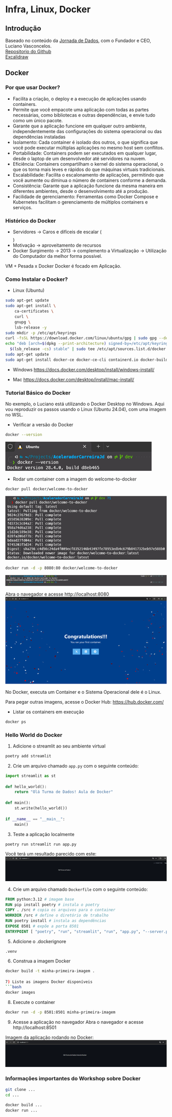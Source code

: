 # Infra, Linux, Docker

## Introdução
Baseado no conteúdo da [Jornada de Dados](https://suajornadadedados.com.br/), com o Fundador e CEO, Luciano Vasconcelos.<br>
[Repositorio do Github](https://github.com/lvgalvao/workshop-docker-aovivo-)<br>
[Excalidraw](https://app.excalidraw.com/l/8pvW6zbNUnD/6MNAkqnvTPt)

## Docker
### Por que usar Docker?
- Facilita a criação, o deploy e a execução de aplicações usando containers.
- Permite que você empacote uma aplicação com todas as partes necessárias, como bibliotecas e outras dependências, e envie tudo como um único pacote.
- Garante que a aplicação funcione em qualquer outro ambiente, independentemente das configurações do sistema operacional ou das dependências instaladas
- Isolamento: Cada container é isolado dos outros, o que significa que você pode executar múltiplas aplicações no mesmo host sem conflitos.
- Portabilidade: Containers podem ser executados em qualquer lugar, desde o laptop de um desenvolvedor até servidores na nuvem.
- Eficiência: Containers compartilham o kernel do sistema operacional, o que os torna mais leves e rápidos do que máquinas virtuais tradicionais.
- Escalabilidade: Facilita o escalonamento de aplicações, permitindo que você aumente ou diminua o número de containers conforme a demanda.
- Consistência: Garante que a aplicação funcione da mesma maneira em diferentes ambientes, desde o desenvolvimento até a produção.
- Facilidade de gerenciamento: Ferramentas como Docker Compose e Kubernetes facilitam o gerenciamento de múltiplos containers e serviços.

### Histórico do Docker
- Servidores -> Caros e difíceis de escalar ($$$$)
- Motivação -> aproveitamento de recursos
- Docker Surgimento -> 2013 -> complemento a Virtualização -> Utilização do Computador da melhor forma possível.

VM + Pesada x Docker
Docker é focado em Aplicação. 

### Como Instalar o Docker?
- Linux (Ubuntu)
```bash
sudo apt-get update
sudo apt-get install \
    ca-certificates \
    curl \
    gnupg \
    lsb-release -y
sudo mkdir -p /etc/apt/keyrings
curl -fsSL https://download.docker.com/linux/ubuntu/gpg | sudo gpg --dearmor -o /etc/apt/keyrings/docker.gpg
echo "deb [arch=$(dpkg --print-architecture) signed-by=/etc/apt/keyrings/docker.gpg] https://download.docker.com/linux/ubuntu \
  $(lsb_release -cs) stable" | sudo tee /etc/apt/sources.list.d/docker.list > /dev/null
sudo apt-get update
sudo apt-get install docker-ce docker-ce-cli containerd.io docker-buildx-plugin docker-compose-plugin
```

- Windows
https://docs.docker.com/desktop/install/windows-install/

- Mac
https://docs.docker.com/desktop/install/mac-install/

### Tutorial Básico do Docker

No exemplo, o Luciano está utilizando o Docker Desktop no Windows. Aqui vou reproduzir os passos usando o Linux (Ubuntu 24.04), com uma imagem no WSL.

- Verificar a versão do Docker
```bash
docker --version
```
![alt text](./img/01-docker_version.png)

- Rodar um container com a imagem do welcome-to-docker
```bash
docker pull docker/welcome-to-docker
```
![Docker Pull Welcome](./img/02-docker_pull_welcome-to-docker.png)

```bash
docker run -d -p 8080:80 docker/welcome-to-docker
```
![Docker Run Welcome](./img/03-docker_run_welcome-to-docker.png)

Abra o navegador e acesse http://localhost:8080
![Welcome to Docker](./img/04-welcome_to_docker.png)

No Docker, executa um Container e o Sistema Operacional dele é o Linux.

Para pegar outras imagens, acesse o Docker Hub: https://hub.docker.com/

- Listar os containers em execução
```bash
docker ps
```

### Hello World do Docker

1) Adicione o streamlit ao seu ambiente virtual
```bash
poetry add streamlit
```
2) Crie um arquivo chamado `app.py` com o seguinte conteúdo:
```python
import streamlit as st

def hello_world():
    return "Olá Turma de Dados! Aula de Docker"

def main():
    st.write(hello_world())

if __name__ == "__main__":
    main()
```

3) Teste a aplicação localmente
```bash
poetry run streamlit run app.py
```

Você terá um resultado parecido com este:
![Streamlit Local](./img/05-streamlit_local.png)

4) Crie um arquivo chamado `Dockerfile` com o seguinte conteúdo:
```dockerfile
FROM python:3.12 # imagem base
RUN pip install poetry # instala o poetry
COPY . /src # copia os arquivos para o container
WORKDIR /src # define o diretório de trabalho
RUN poetry install # instala as dependências
EXPOSE 8501 # expõe a porta 8501
ENTRYPOINT [ "poetry", "run", "streamlit", "run", "app.py", "--server.port=8501", "--server.address=0.0.0.0" ] # comando para rodar a aplicação
```

5) Adicione o .dockerignore
```
.venv
```

6) Construa a imagem Docker
```bash
docker build -t minha-primeira-imagem .

7) Liste as imagens Docker disponíveis
```bash
docker images
```

8) Execute o container
```bash
docker run -d -p 8501:8501 minha-primeira-imagem
``` 

9) Acesse a aplicação no navegador
Abra o navegador e acesse http://localhost:8501

Imagem da aplicação rodando no Docker:
![Streamlit Docker](./img/06-streamlit_docker.png)


### Informações importantes do Workshop sobre Docker

```bash
git clone ...
cd ...
```

```bash
docker build ...
docker run ...
```

